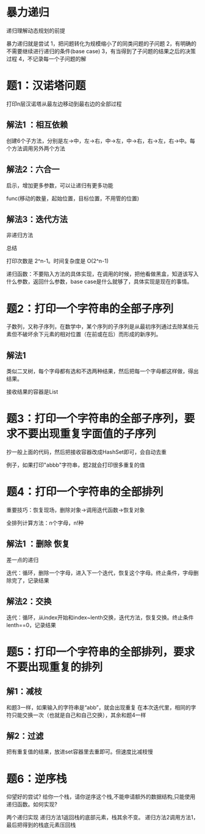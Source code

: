 # 暴力递归

递归理解动态规划的前提 

暴力递归就是尝试
1，把问题转化为规模缩小了的同类问题的子问题
2，有明确的不需要继续进行递归的条件(base case)
3，有当得到了子问题的结果之后的决策过程
4，不记录每一个子问题的解

# 题1：汉诺塔问题

打印n层汉诺塔从最左边移动到最右边的全部过程

## 解法1 ：相互依赖

创建6个子方法，分别是左->中，左->右，中->左，中->右，右->左，右->中。每个方法调用另外两个方法



## 解法2：六合一

启示，增加更多参数，可以让递归有更多功能

func(移动的数量，起始位置，目标位置，不用管的位置)

## 解法3：迭代方法

非递归方法



总结

打印次数是 2^n-1。时间复杂度是 O(2^n-1)

递归函数：不要陷入方法的具体实现，在调用的时候，把他看做黑盒，知道该写入什么参数，返回什么参数，base case是什么就够了，具体实现是现在的事情。

# 题2：打印一个字符串的全部子序列

子数列，又称子序列，在数学中，某个序列的子序列是从最初序列通过去除某些元素但不破坏余下元素的相对位置（在前或在后）而形成的新序列。

## 解法1

类似二叉树，每个字母都有选和不选两种结果，然后把每一个字母都这样做，得出结果。

接收结果的容器是List

# 题3：打印一个字符串的全部子序列，要求不要出现重复字面值的子序列

抄一般上面的代码，然后把接收容器改成HashSet即可，会自动去重

例子，如果打印"abbb"字符串，题2就会打印很多重复的值

# 题4：打印一个字符串的全部排列

重要技巧：恢复现场，删除对象->调用迭代函数->恢复对象

全排列计算方法：n个字母，n!种

## 解法1 ：删除 恢复

差一点的递归

迭代：循环，删除一个字母，进入下一个迭代，恢复这个字母。终止条件，字母删除完了，记录结果

## 解法2：交换

迭代：循环，从index开始和index~lenth交换，迭代方法，恢复交换。终止条件lenth==0，记录结果



# 题5：打印一个字符串的全部排列，要求不要出现重复的排列

## 解1：减枝

和题3一样，如果输入的字符串是“abb”，就会出现重复
在本次迭代里，相同的字符只能交换一次（也就是自己和自己交换），其余和题4一样

## 解2：过滤

把有重复值的结果，放进set容器里去重即可。但速度比减枝慢



# 题6：逆序栈

仰望好的尝试?
给你一个栈，请你逆序这个栈,不能申请额外的数据结构,只能使用递归函数。如何实现?

两个递归实现
递归方法1返回栈的底部元素，栈其余不变。
递归方法2调用方法1，最后把得到的栈底元素压回栈



